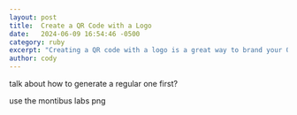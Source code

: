 ```yaml
---
layout: post
title:  Create a QR Code with a Logo
date:   2024-06-09 16:54:46 -0500
category: ruby
excerpt: "Creating a QR code with a logo is a great way to brand your QR codes and make them stand out.  This post will go over how to create a QR code with a logo using Ruby on Rails."
author: cody
---
```


talk about how to generate a regular one first?

use the montibus labs png


